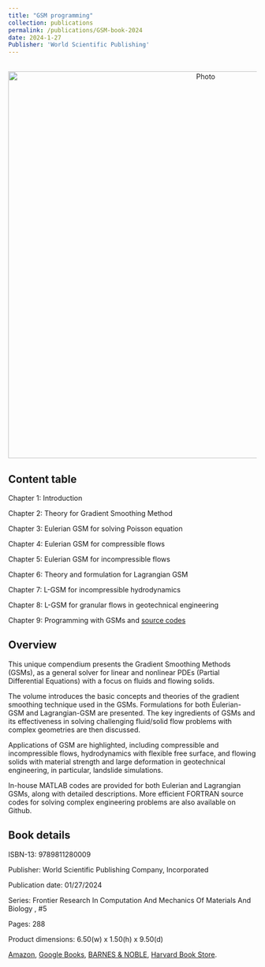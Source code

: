 ```yaml
---
title: "GSM programming"
collection: publications
permalink: /publications/GSM-book-2024
date: 2024-1-27
Publisher: 'World Scientific Publishing'
---
```


<p align="center">
  <img src="https://maozirui.github.io/images/GSM_book_cover.png" alt="Photo" style="width: 785px;"/> 
</p>

## Content table
Chapter 1: Introduction

Chapter 2: Theory for Gradient Smoothing Method

Chapter 3: Eulerian GSM for solving Poisson equation

Chapter 4: Eulerian GSM for compressible flows

Chapter 5: Eulerian GSM for incompressible flows 

Chapter 6: Theory and formulation for Lagrangian GSM 

Chapter 7: L-GSM for incompressible hydrodynamics

Chapter 8: L-GSM for granular flows in geotechnical engineering

Chapter 9: Programming with GSMs and [source codes](https://github.com/maozirui/GSMs_book) 

## Overview
This unique compendium presents the Gradient Smoothing Methods (GSMs), as a general solver for linear and nonlinear PDEs (Partial Differential Equations) with a focus on fluids and flowing solids. 

The volume introduces the basic concepts and theories of the gradient smoothing technique used in the GSMs. Formulations for both Eulerian-GSM and Lagrangian-GSM are presented. The key ingredients of GSMs and its effectiveness in solving challenging fluid/solid flow problems with complex geometries are then discussed. 

Applications of GSM are highlighted, including compressible and incompressible flows, hydrodynamics with flexible free surface, and flowing solids with material strength and large deformation in geotechnical engineering, in particular, landslide simulations.

In-house MATLAB codes are provided for both Eulerian and Lagrangian GSMs, along with detailed descriptions. More efficient FORTRAN source codes for solving complex engineering problems are also available on Github.

## Book details
ISBN-13:	9789811280009

Publisher:	World Scientific Publishing Company, Incorporated

Publication date:	01/27/2024

Series:	Frontier Research In Computation And Mechanics Of Materials And Biology , #5

Pages:	288

Product dimensions:	6.50(w) x 1.50(h) x 9.50(d)

[Amazon](https://www.amazon.com/Gradient-Smoothing-Methods-Programming-Applications/dp/9811280002), [Google Books](https://books.google.com/books/about/Gradient_Smoothing_Methods_with_Programm.html?id=BwsD0AEACAAJ), [BARNES & NOBLE](https://www.barnesandnoble.com/w/gradient-smoothing-methods-with-programming-gui-rong-liu/1143616909?ean=9789811280009), [Harvard Book Store](https://shop.harvard.com/book/9789811280009).
